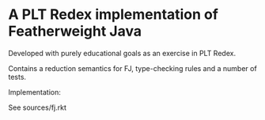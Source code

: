 A PLT Redex implementation of Featherweight Java
================================================

Developed with purely educational goals as an exercise in PLT Redex.
  
Contains a reduction semantics for FJ, type-checking rules and a
number of tests.

Implementation:

See sources/fj.rkt

